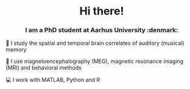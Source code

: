 <h1 align="center">
  Hi there!
</h1>

<h3 align="center">
  I am a PhD student at Aarhus University :denmark:
</h3>

:brain:  I study the spatial and temporal brain correlates of auditory (musical) memory

:microscope: I use magnetoencephalography (MEG), magnetic resonance imaging (MRI) and behavioral methods

:computer: I work with MATLAB, Python and R


<!--
**gemmaferu/gemmaferu** is a ✨ _special_ ✨ repository because its `README.md` (this file) appears on your GitHub profile.

Here are some ideas to get you started:

- 🔭 I’m currently working on ...
- 🌱 I’m currently learning ...
- 👯 I’m looking to collaborate on ...
- 🤔 I’m looking for help with ...
- 💬 Ask me about ...
- 📫 How to reach me: ...
- 😄 Pronouns: ...
- ⚡ Fun fact: ...
-->
